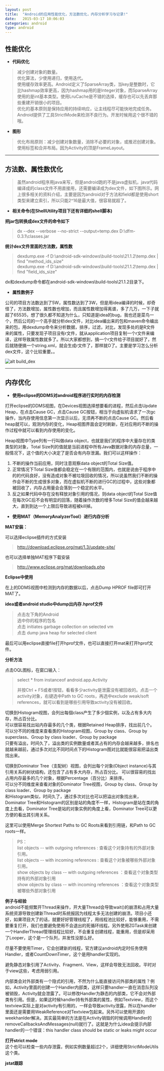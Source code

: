 ```yaml
---
layout: post
title:  "Android的应用性能优化，方法数优化，内存分析学习与记录!"
date:   2015-03-17 10:06:03
categories: android
type: android
---
```


## 性能优化 ##

- **代码优化**

> 减少创建对象的数量。  
优化算法，少使用递归，使用迭代。  
使用缓存效率更高。Android定义了SparseArray类，当key是整数时，它比hashmap效率更高，因为hashmap用的是Integer对象，而SparseArray使用的是int基本类型。使用LruCache是不错的选择，缓存也可以先丢弃那些重建开销很小的项目。  
优化的基本原则是保持应用的持续响应，让主线程尽可能快地完成任务。  
Android提供了工具StrictMode来检测不良行为。开发时候用这个很不错的哦。

- **图形**
  
> 优化布局原则：减少创建对象数量，消除不必要的对象，或推迟创建对象。  
使用<merge/>标签和合并布局。因为Activity的顶是FrameLayout。  

----------

## 方法数、属性数优化 ##
  
> 虽然android程序用java来写，但是android跑的不是java虚拟机，java代码编译成的class文件不用直接用，还需要编译成为dex文件，如下图所示。网上很多相关的资料介绍，主要是因为android对于方法和field都是使用short类型来建立索引，所以只能2^16是最大值，很容易就超了。

- **相关命令(在ShellUtility项目下还有详细的shell脚本)**
  
  
**把jar包转换成dex文件的命令如下**
 
> dx --dex --verbose --no-strict --output=temp.dex D:\dfm-0.3.1\classes.jar  

**统计dex文件里面的方法数，属性数**  
  
> dexdump.exe -f D:\android-sdk-windows\build-tools\21.1.2\temp.dex | find "method_ids_size"  
> dexdump.exe -f D:\android-sdk-windows\build-tools\21.1.2\temp.dex | find "field_ids_size"  

dx和dexdump命令都在android-sdk-windows\build-tools\21.1.2目录下。

- **属性数例子**

公司的项目方法数达到了5W，属性数达到了3W，但是用idea编译的时候，却奇怪了，方法数增加，属性数也增加，而且属性数增加得离谱，多了几万，一下子就超了65535，想了很久都不知道为什么，只知道是idea的bug，我也还是菜鸟一个，然后公司的一个高手就分析dex文件，对比idea编出来的包和maven命令编出来的包，用dexdump命令来分析数据，排序，过滤，对比，发现多处的是R文件来的属性，只要发现子项目没有r文件，就从application项目复制一个r文件来编译，这样导致属性数就多了。所以大家都想到，搞一个r文件给子项目就好了，然后就随便搞一个string.xml，就会生成r文件了，那样就O了。主要是学习怎么分析dex文件，这个比较重要。。

![alt build_dex](/image/build_dex.png "build_dex") 

----------

## 内存优化 ##

- **使用eclipse的DDMS对android程序进行实时的内存检测**
  
打开eclipse的DDMS视图，在Devices视图选择想要看的进程，然后点击Update Heap，在点击Cause GC，点击Cause GC按钮，相当于向虚拟机请求了一次gc操作，当内存使用信息第一次显示以后，无须再不断的点击Cause GC。然后看heap就可以，观测内存的变化，Heap视图界面会定时刷新，在对应用的不断的操作过程中就可以看到内存使用的变化。

Heap视图中Type列有一行叫做data object，也就是我们的程序中大量存在的类类型的对象，Total Size列的值就是当前进程中所有Java数据对象的内存总量，一般情况下，这个值的大小决定了是否会有内存泄漏。我们可以这样操作：  
1. 不断的操作当前应用，同时注意观察data object的Total Size值。  
2. 正常情况下Total Size值都会稳定在一个有限的范围内，也就是说由于程序中的的代码良好，没有造成对象不被垃圾回收的情况，所以说虽然我们不断的操作会不断的生成很多对象，而在虚拟机不断的进行GC的过程中，这些对象都被回收了，内存占用量会会落到一个稳定的水平。    
3. 反之如果代码中存在没有释放对象引用的情况，则data object的Total Size值在每次GC后不会有明显的回落，随着操作次数的增多Total Size的值会越来越大，直到到达一个上限后导致进程被kill掉。  

- **使用MAT（MemoryAnalyzerTool）进行内存分析**  
  
**MAT安装：**  

可以选择eclipse插件的方式安装  

> http://download.eclipse.org/mat/1.3/update-site/
  
也可以选择单独MAT程序下载安装

> http://www.eclipse.org/mat/downloads.php

**Eclipse中使用**
  
在上的DDMS视图中检测到内存的数据以后，点击Dump HPROF file即可打开MAT了。

**idea或者android studio中dump出内存.hprof文件**

> 点击左下角的Android  
选中你的程序的包名  
点击 initiates garbage collection on selected vm  
点击 dump java heap for selected client  

最后可以用eclipse直接file打开hprof文件，也可以直接打开mat来打开hprof文件。

**分析方法**
  
点击OQL图标，在窗口输入：
  
> select * from instanceof android.app.Activity
> 
> 并按Ctrl + F5或者!按钮，看看多少activity是泄露没有被回收的。点击一个activity对象，右键选中Path to GC roots，再选中exclude weak/soft references，就可以看到是哪些引用导致activity没有被回收。

切换到Histogram视图，会列出每個class产生了多少個实例，以及占有多大内存，所占百分比。  
可以很容易找出站内存最多的几个类，根据Retained Heap排序，找出前几个。  
可以分不同的维度来查看类的Histogram视图，Group by class、Group by superclass、Group by class  loader、Group by package  
只要有溢出，时间久了，溢出类的实例数量或者其占有的内存会越来越多，排名也就越来越前，通过多次对比不同时间点下的Histogram图对比就能很容易把溢出类找出来。  

切换到Dominator Tree（支配树）视图，会列出每个对象(Object instance)与其引用关系的树状结构，还包含了占有多大内存，所占百分比。
可以很容易的找出占用内存最多的几个对象，根据Percentage（百分比）来排序。  
可以分不同维度来查看对象的Dominator Tree视图，Group by class、Group by class  loader、Group by package  
和Histogram类似，时间久了，通过多次对比也可以把溢出对象找出来，Dominator Tree和Histogram的区别是站的角度不一样，Histogram是站在类的角度上去看，Dominator Tree是站的对象实例的角度上看，Dominator Tree可以更方便的看出其引用关系。

这里可以使用Merge Shortest Paths to GC Roots来看到引用链，和Path to GC roots一样。

> PS：  
list objects -- with outgoing references : 查看这个对象持有的外部对象引用。  
list objects -- with incoming references : 查看这个对象被哪些外部对象引用。  
show objects by class  --  with outgoing references ：查看这个对象类型持有的外部对象引用  
show objects by class  --  with incoming references ：查看这个对象类型被哪些外部对象引用   

**例子与经验**  
android不能频繁开Thread来操作，开大量Thread会导致wait()的崩溃和占用大量系统资源导致创建新Thread时系统报因为线程太多无法创建的崩溃。项目小还好，如果项目大了的话，就要好好管理线程了，用线程池比较好，能够重用，不需要重复打开，我们也要避免使用不会退出的死循环线程。另外使用ZGTask来创建一个HandlerThread管理线程比较好，不会重复创建线程，能重用，但是却采用了Looper，这个是一个队列，并发性没那么好。

尽量不要使用Timer，它会创建新的线程，官方建议android内定时任务使用Handler，或者CountDownTimer，这个是用handler实现的。

避免静态对象引用了Activity、Fragment、View，这样会导致无法回收。平时对于view这些，考虑用弱引用。

内部类会对外部类有一个隐式的引用，不然为什么能直接访问外部类的属性？例如，Activity里面的创建一个Handler内部类，这样只要handler一直在消息队列没被销毁，Activity就会泄露了。可以修改Handler为静态的内部类，它不会对外部类有引用。但是，如果这时候handler持有外部类的属性，例如Textview，而这个textview实际上是对activity有引用的，一样会导致activity泄露，所以在handler里面还是需要用WeakReference对Textview包起来。另外可以使用开源的weekhanlder解决。其实最简单的方法是在Activity销毁的时候调用Handler的removeCallbacksAndMessages(null)就行了。这就是为什么idea会提示内部handler的一个错误：this handler class should be static or leaks might occur

 
**打开strict mode**  
这个也可以检查一些内存泄露，例如实例数量超过2个，详细使用StrictModeUtils这个类。


**jstat跟踪**  